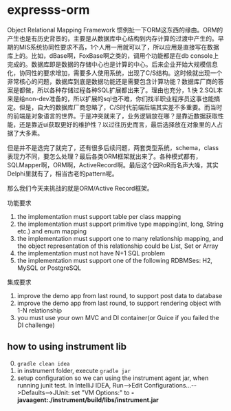 expresss-orm
============

Object Relational Mapping Framework
惯例扯一下ORM这东西的缘由。ORM的产生也是有历史背景的，主要是从数据库中心结构到内存计算的过渡中产生的。早期的MIS系统协同性要求不高，1个人用一用就可以了，所以应用是直接写在数据库上的。比如，dBase啊，FoxBase啊之类的，调用个功能都是在db console上完成的。数据库即是数据的存储中心也是计算的中心。后来企业开始大规模信息化，协同性的要求增加，需要多人使用系统，出现了C/S结构。这时候就出现一个非常核心的问题，数据库到底是数据功能还是需要包含计算功能？数据库厂商的答案是都做，所以各种存储过程各种SQL扩展都出来了。理由也充分，1.快 2.SQL本来是给non-dev准备的，所以扩展的sql也不难，你们找半职业程序员这事也能搞定。但是，自大的数据库厂商忽略了，C/S时代前端后端其实差不多重要。而当时的前端是对象语言的世界。于是冲突就来了，业务逻辑放在哪？是靠近数据获取性能，还是靠近ui获取更好的维护性？以过往历史而言，最后选择放在对象里的人占据了大多素。

但是并不是选完了就完了，还有很多后续问题，两套类型系统，schema，class表现力不同，要怎么处理？最后各类ORM框架就出来了。各种模式都有，SQLMapper啊，ORM啊，ActiveRecord啊。最后这个因RoR而名声大噪，其实Delphi里就有了，相当古老的pattern呢。

那么我们今天来挑战的就是ORM/Active Record框架。

功能要求

1. the implementation must support table per class mapping
2. the implementation must support primitive type mapping(int, long, String etc.) and enum mapping
3. the implementation must support one to many relationship mapping, and the object representation of this relationship could be List, Set or Array
4. the implementation must not have N+1 SQL problem
5. the implementation must support one of the following RDBMSes: H2, MySQL or PostgreSQL

集成要求
1. improve the demo app from last round, to support post data to database
2. improve the demo app from last round, to support rendering object with 1-N relationship
3. you must use your own MVC and DI container(or Guice if you failed the DI challenge)


how to using instrument lib
---------------------------
0. `gradle clean idea`
1. in instrument folder, execute `gradle jar`
2. setup configuration so we can using the instrument agent jar, when running junit test.
In IntelliJ IDEA,  Run-->Edit Configurations…-->Defaults-->JUnit:
set "VM Options:" to **-javaagent:./instrument/build/libs/instrument.jar**
